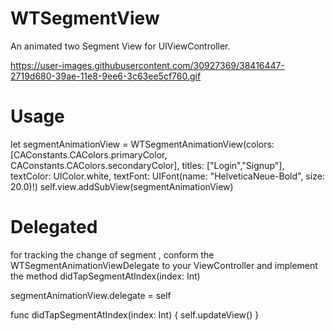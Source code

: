 # WTSegmentView
An animated two Segment View for UIViewController.

https://user-images.githubusercontent.com/30927369/38416447-2719d680-39ae-11e8-9ee6-3c63ee5cf760.gif

# Usage
 let segmentAnimationView = WTSegmentAnimationView(colors: [CAConstants.CAColors.primaryColor, CAConstants.CAColors.secondaryColor], titles: ["Login","Signup"], textColor: UIColor.white, textFont: UIFont(name: "HelveticaNeue-Bold", size: 20.0)!)
 self.view.addSubView(segmentAnimationView)
 
 # Delegated
 for tracking the change of segment , conform the WTSegmentAnimationViewDelegate to your ViewController and implement the method  didTapSegmentAtIndex(index: Int)
 
 segmentAnimationView.delegate = self
 
func didTapSegmentAtIndex(index: Int)
{
  self.updateView()
}

